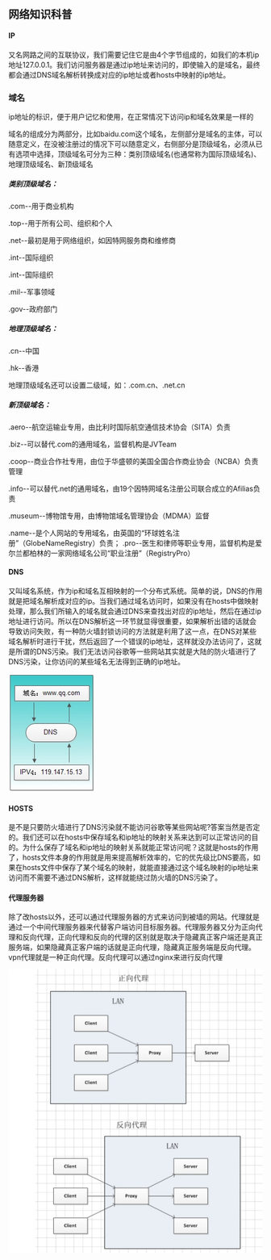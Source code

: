 ## 网络知识科普

#### IP

又名网路之间的互联协议，我们需要记住它是由4个字节组成的，如我们的本机ip地址127.0.0.1。我们访问服务器是通过ip地址来访问的，即使输入的是域名，最终都会通过DNS域名解析转换成对应的ip地址或者hosts中映射的ip地址。

### 域名

ip地址的标识，便于用户记忆和使用，在正常情况下访问ip和域名效果是一样的

域名的组成分为两部分，比如baidu.com这个域名，左侧部分是域名的主体，可以随意定义，在没被注册过的情况下可以随意定义，右侧部分是顶级域名，必须从已有选项中选择，顶级域名可分为三种：类别顶级域名(也通常称为国际顶级域名)、地理顶级域名、新顶级域名

##### 类别顶级域名：

.com--用于商业机构

.top--用于所有公司、组织和个人

.net--最初是用于网络组织，如因特网服务商和维修商

.int--国际组织

.int--国际组织

.mil--军事领域

.gov--政府部门

##### 地理顶级域名：

.cn--中国

.hk--香港

地理顶级域名还可以设置二级域，如：.com.cn、.net.cn

##### 新顶级域名：

.aero--航空运输业专用，由比利时国际航空通信技术协会（SITA）负责

.biz--可以替代.com的通用域名，监督机构是JVTeam

.coop--商业合作社专用，由位于华盛顿的美国全国合作商业协会（NCBA）负责管理

.info--可以替代.net的通用域名，由19个因特网域名注册公司联合成立的Afilias负责

.museum--博物馆专用，由博物馆域名管理协会（MDMA）监督

.name--是个人网站的专用域名，由英国的“环球姓名注册”（GlobeNameRegistry）负责； 
.pro--医生和律师等职业专用，监督机构是爱尔兰都柏林的一家网络域名公司“职业注册”（RegistryPro）

#### DNS

又叫域名系统，作为ip和域名互相映射的一个分布式系统。简单的说，DNS的作用就是把域名解析成对应的ip。当我们通过域名访问时，如果没有在hosts中做映射处理，那么我们所输入的域名就会通过DNS来查找出对应的ip地址，然后在通过ip地址进行访问。所以在DNS解析这一环节就显得很重要，如果解析出错的话就会导致访问失败，有一种防火墙封锁访问的方法就是利用了这一点，在DNS对某些域名解析时进行干扰，然后返回了一个错误的ip地址，这样就没办法访问了，这就是所谓的DNS污染。我们无法访问谷歌等一些网站其实就是大陆的防火墙进行了DNS污染，让你访问的某些域名无法得到正确的ip地址。

![dns](./dns.png)

#### HOSTS

是不是只要防火墙进行了DNS污染就不能访问谷歌等某些网站呢?答案当然是否定的。我们还可以在hosts中保存域名和ip地址的映射关系来达到可以正常访问的目的。为什么保存了域名和ip地址的映射关系就能正常访问呢？这就是hosts的作用了，hosts文件本身的作用就是用来提高解析效率的，它的优先级比DNS要高，如果在hosts文件中保存了某个域名的映射，就能直接通过这个域名映射的ip地址来访问而不需要不通过DNS解析，这样就能绕过防火墙的DNS污染了。

#### 代理服务器

除了改hosts以外，还可以通过代理服务器的方式来访问到被墙的网站。代理就是通过一个中间代理服务器来代替客户端访问目标服务器。代理服务器又分为正向代理和反向代理，正向代理和反向的代理的区别就是取决于隐藏真正客户端还是真正服务端，如果隐藏真正客户端的话就是正向代理，隐藏真正服务端是反向代理。vpn代理就是一种正向代理。反向代理可以通过nginx来进行反向代理

![compatibility ](./proxy.png)

